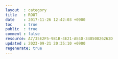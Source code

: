 ```yaml
---
layout  : category
title   : ROOT
date    : 2017-11-26 12:42:03 +0900
toc     : true
public  : true
comment : false
resource: A7/35E2F5-981B-4E21-AE4D-34850826262D
updated : 2023-09-21 20:35:10 +0900
regenerate: true
---
```

